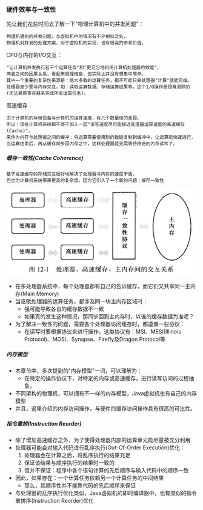 ### 硬件效率与一致性

先让我们花些时间去了解一下"物理计算机中的并发问题"：
```
物理机遇到的并发问题，与虚拟机中的情况有不少相似之处，
物理机对并发的处理方案，对于虚拟机的实现，也有很高的参考价值。
```
CPU与内存的I/O交互：
```
"让计算机并发执行若干个运算任务"和"更充分地利用计算机处理器的效能"，
两者之间的因果关系，看起来顺理成章，但实际上并没有想象中简单。
其中一个重要的复杂性来源是：绝大多数的运算任务，都不可能只靠处理器"计算"就能完成。
处理器至少要与内存交互，如：读取运算数据、存储运算结果等，这个I/O操作是很难消除的(无法紧靠寄存器来完成所有运算任务)。
```
高速缓存：
```
由于计算机的存储设备与计算机的运算速度，有几个数量级的差距，
所以：现在计算机系统都不得不加入一层"读写速度尽可能接近处理器运算速度的高速缓存(Cache)"，
来作为内存与处理器之间的缓冲：将运算需要使用到的数据复制到缓冲中，让运算能快速进行，
当运算结束后，再从缓存同步回内存之中，这样处理器就无需等待换班的内存读写了。
```

##### 缓存一致性(Cache Coherence)

```
基于高速缓存的存储交互很好地解决了处理器与内存的速度矛盾，
但也为计算机系统带来更高的复杂度，因为它引入了一个新的问题：缓存一致性
```


![三者关系](img/CPU&Cache&MainMemory.png)
* 在多处理器系统中，每个处理器都有自己的告诉缓存，而它们又共享同一主内存(Main Memory)
* 当讴歌处理器的运算任务，都涉及同一块主内存区域时：
    * 强可能导致各自的缓存数据不一致
    * 如果真的发生这种情况，那同步回到主内存时，以谁的缓存数据为准呢？
* 为了解决一致性的问题，需要各个处理器访问缓存时，都遵循一些协议：
    * 在读写时要根据协议来进行操作，这类协议有：MSI、MESI(Illinois Protocol)、MOSI、Synapse、Firefly及Dragon Protocol等

##### 内存模型
* 本章节中，多次提到的"内存模型"一词，可以理解为：
    * 在特定的操作协议下，对特定的内存或高速缓存，进行读写访问的过程抽象。
* 不同架构的物理机，可以拥有不一样的内存模型，Java虚拟机也有自己的内存模型
* 并且，这里介绍的内存访问操作，与硬件的缓存访问操作具有很高的可比性。

##### 指令重排(Instruction Reorder)
* 除了增加高速缓存之外，为了使得处理器内部的运算单元能尽量被充分利用
* 处理器可能会对输入代码进行乱序执行(Out-Of-Order Execution)优化：
    1. 处理器会在计算之后，将乱序执行的结果充足
    2. 保证该结果与顺序执行的结果时一致的
    3. 但并不保证：程序中各个语句计算的先后顺序与输入代码中的顺序一致
* 因此，如果存在：一个计算任务依赖另一个计算任务的中间结果
    * 那么，其顺序性并不能靠代码的先后顺序来保证
* 与处理器的乱序执行优化类似，Java虚拟机的即时编译器中，也有类似的指令重排序(Instruction Reorder)优化
